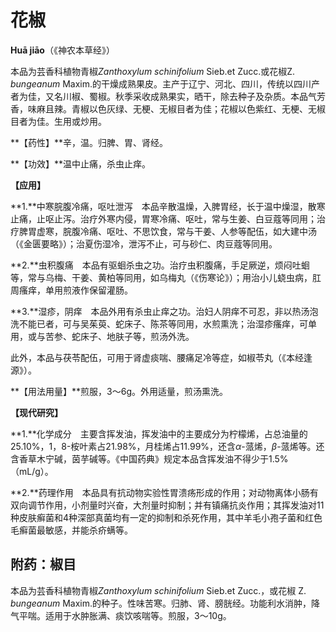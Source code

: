 # 花椒

**Huā jiāo**（《神农本草经》）

本品为芸香科植物青椒*Zanthoxylum schinifolium* Sieb.et Zucc.或花椒Z. *bungeanum* Maxim.的干燥成熟果皮。主产于辽宁、河北、四川，传统以四川产者为佳，又名川椒、蜀椒。秋季采收成熟果实，晒干，除去种子及杂质。本品气芳香，味麻且辣。青椒以色灰绿、无梗、无椒目者为佳；花椒以色紫红、无梗、无椒目者为佳。生用或炒用。

**【药性】**辛，温。归脾、胃、肾经。

**【功效】**温中止痛，杀虫止痒。

**【应用】**

**1.**中寒脘腹冷痛，呕吐泄泻　本品辛散温燥，入脾胃经，长于温中燥湿，散寒止痛，止呕止泻。治疗外寒内侵，胃寒冷痛、呕吐，常与生姜、白豆蔻等同用；治疗脾胃虚寒，脘腹冷痛、呕吐、不思饮食，常与干姜、人参等配伍，如大建中汤（《金匮要略》）；治夏伤湿冷，泄泻不止，可与砂仁、肉豆蔻等同用。

**2.**虫积腹痛　本品有驱蛔杀虫之功。治疗虫积腹痛，手足厥逆，烦闷吐蛔等，常与乌梅、干姜、黄柏等同用，如乌梅丸（《伤寒论》）；用治小儿蛲虫病，肛周瘙痒，单用煎液作保留灌肠。

**3.**湿疹，阴痒　本品外用有杀虫止痒之功。治妇人阴痒不可忍，非以热汤泡洗不能已者，可与吴茱萸、蛇床子、陈茶等同用，水煎熏洗；治湿疹瘙痒，可单用，或与苦参、蛇床子、地肤子等，煎汤外洗。

此外，本品与茯苓配伍，可用于肾虚痰喘、腰痛足冷等症，如椒苓丸（《本经逢源》）。

**【用法用量】**煎服，3～6g。外用适量，煎汤熏洗。

**【现代研究】**

**1.**化学成分　主要含挥发油，挥发油中的主要成分为柠檬烯，占总油量的25.10%，1，8-桉叶素占21.98%，月桂烯占11.99%，还含*α*-蒎烯，*β*-蒎烯等。还含香草木宁碱，茵芋碱等。《中国药典》规定本品含挥发油不得少于1.5%（mL/g）。

**2.**药理作用　本品具有抗动物实验性胃溃疡形成的作用；对动物离体小肠有双向调节作用，小剂量时兴奋，大剂量时抑制；并有镇痛抗炎作用；其挥发油对11种皮肤癣菌和4种深部真菌均有一定的抑制和杀死作用，其中羊毛小孢子菌和红色毛癣菌最敏感，并能杀疥螨等。

## 附药：椒目

本品为芸香科植物青椒*Zanthoxylum schinifolium* Sieb.et Zucc.，或花椒 Z. *bungeanum* Maxim.的种子。性味苦寒。归肺、肾、膀胱经。功能利水消肿，降气平喘。适用于水肿胀满、痰饮咳喘等。煎服，3～10g。